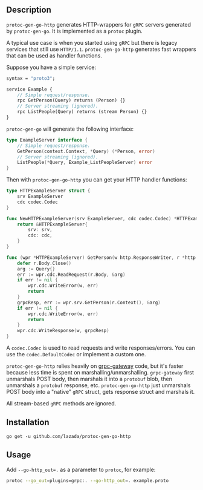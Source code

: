 ## Description

`protoc-gen-go-http` generates HTTP-wrappers for `gRPC` servers generated by `protoc-gen-go`. It is implemented as a `protoc` plugin.

A typical use case is when you started using `gRPC` but there is legacy services that still use `HTTP/1.1`. `protoc-gen-go-http` generates fast wrappers that can be used as handler functions.

Suppose you have a simple service:

```proto
syntax = "proto3";

service Example {
    // Simple request/response.
    rpc GetPerson(Query) returns (Person) {}
    // Server streaming (ignored).
    rpc ListPeople(Query) returns (stream Person) {}
}

``` 

`protoc-gen-go` will generate the following interface:

```go
type ExampleServer interface {
	// Simple request/response.
	GetPerson(context.Context, *Query) (*Person, error)
	// Server streaming (ignored).
	ListPeople(*Query, Example_ListPeopleServer) error
}
```

Then with `protoc-gen-go-http` you can get your HTTP handler functions:

```go
type HTTPExampleServer struct {
	srv ExampleServer
	cdc codec.Codec
}

func NewHTTPExampleServer(srv ExampleServer, cdc codec.Codec) *HTTPExampleServer {
	return &HTTPExampleServer{
		srv: srv,
		cdc: cdc,
	}
}

func (wpr *HTTPExampleServer) GetPerson(w http.ResponseWriter, r *http.Request) {
	defer r.Body.Close()
	arg := Query{}
	err := wpr.cdc.ReadRequest(r.Body, &arg)
	if err != nil {
		wpr.cdc.WriteError(w, err)
		return
	}
	grpcResp, err := wpr.srv.GetPerson(r.Context(), &arg)
	if err != nil {
		wpr.cdc.WriteError(w, err)
		return
	}
	wpr.cdc.WriteResponse(w, grpcResp)
}
``` 

A `codec.Codec` is used to read requests and write responses/errors. You can use the `codec.DefaultCodec` or implement a custom one.

`protoc-gen-go-http` relies heavily on [grpc-gateway](https://github.com/grpc-ecosystem/grpc-gateway) code, but it's faster because less time is spent on marshalling/unmarshalling. `grpc-gateway` first unmarshals POST body, then marshals it into a `protobuf` blob, then unmarshals a `protobuf` response, etc. `protoc-gen-go-http` just unmarshals POST body into a "native" `gRPC` struct, gets response struct and marshals it.

All stream-based `gRPC` methods are ignored.

## Installation

`go get -u github.com/lazada/protoc-gen-go-http`

## Usage

Add `--go-http_out=.` as a parameter to `protoc`, for example:

```bash
protoc --go_out=plugins=grpc:. --go-http_out=. example.proto
```